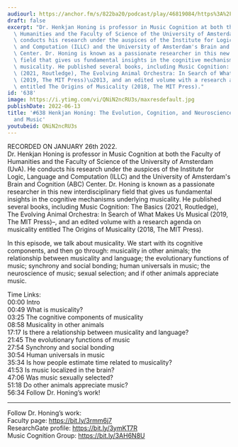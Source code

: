 ```yaml
---
audiourl: https://anchor.fm/s/822ba20/podcast/play/46819084/https%3A%2F%2Fd3ctxlq1ktw2nl.cloudfront.net%2Fstaging%2F2022-0-28%2F057ee80d-e1f5-238c-a208-4ffda06f6dd6.m4a
draft: false
excerpt: "Dr. Henkjan Honing is professor in Music Cognition at both the Faculty of\
  \ Humanities and the Faculty of Science of the University of Amsterdam (UvA). He\
  \ conducts his research under the auspices of the Institute for Logic, Language\
  \ and Computation (ILLC) and the University of Amsterdam's Brain and Cognition (ABC)\
  \ Center. Dr. Honing is known as a passionate researcher in this new interdisciplinary\
  \ field that gives us fundamental insights in the cognitive mechanisms underlying\
  \ musicality. He published several books, including Music Cognition: The Basics\
  \ (2021, Routledge), The Evolving Animal Orchestra: In Search of What Makes Us Musical\
  \ (2019, The MIT Press)\u2013, and an edited volume with a research agenda on musicality\
  \ entitled The Origins of Musicality (2018, The MIT Press)."
id: '638'
image: https://i.ytimg.com/vi/QNiN2ncRU3s/maxresdefault.jpg
publishDate: 2022-06-13
title: '#638 Henkjan Honing: The Evolution, Cognition, and Neuroscience of Musicality
  and Music'
youtubeid: QNiN2ncRU3s
---
```

<div class="timelinks">

RECORDED ON JANUARY 26th 2022.  
Dr. Henkjan Honing is professor in Music Cognition at both the Faculty of Humanities and the Faculty of Science of the University of Amsterdam (UvA). He conducts his research under the auspices of the Institute for Logic, Language and Computation (ILLC) and the University of Amsterdam's Brain and Cognition (ABC) Center. Dr. Honing is known as a passionate researcher in this new interdisciplinary field that gives us fundamental insights in the cognitive mechanisms underlying musicality. He published several books, including Music Cognition: The Basics (2021, Routledge), The Evolving Animal Orchestra: In Search of What Makes Us Musical (2019, The MIT Press)–, and an edited volume with a research agenda on musicality entitled The Origins of Musicality (2018, The MIT Press).

In this episode, we talk about musicality. We start with its cognitive components, and then go through: musicality in other animals; the relationship between musicality and language; the evolutionary functions of music; synchrony and social bonding; human universals in music; the neuroscience of music; sexual selection; and if other animals appreciate music.

Time Links:  
<time>00:00</time> Intro  
<time>00:49</time> What is musicality?  
<time>03:25</time> The cognitive components of musicality  
<time>08:58</time> Musicality in other animals  
<time>17:17</time> Is there a relationship between musicality and language?  
<time>21:45</time> The evolutionary functions of music  
<time>27:54</time> Synchrony and social bonding  
<time>30:54</time> Human universals in music  
<time>35:34</time> Is how people estimate time related to musicality?  
<time>41:53</time> Is music localized in the brain?  
<time>47:06</time> Was music sexually selected?  
<time>51:18</time> Do other animals appreciate music?  
<time>56:34</time> Follow Dr. Honing’s work!

---

Follow Dr. Honing’s work:  
Faculty page: https://bit.ly/3rmm6j7  
ResearchGate profile: https://bit.ly/3ymKT7R  
Music Cognition Group: https://bit.ly/3AH6N8U
</div>

